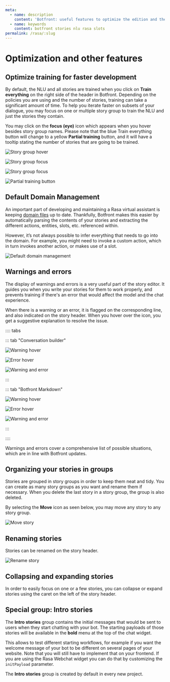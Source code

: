 ```yaml
---
meta:
  - name: description
    content: 'Botfront: useful features to optimize the edition and the training of Rasa stories'
  - name: keywords
    content: botfront stories nlu rasa slots
permalink: /rasa/:slug
---
```


# Optimization and other features

## Optimize training for faster development

By default, the NLU and all stories are trained when you click on **Train everything** on the right side of the header in Botfront.
Depending on the policies you are using and the number of stories, training can take a significant amount of time. To help you iterate faster on subsets of your dialogue, you may focus on one or multiple story group to train the NLU and just the stories they contain.

You may click on the **focus (eye)** icon which appears when you hover besides story group names. Please note that the blue Train everything button will change to a yellow **Partial training** button, and it will have a tooltip stating the number of stories that are going to be trained.

![Story group hover](../../../images/story_focus_1.png)

![Story group focus](../../../images/story_focus_2.png)

![Story group focus](../../../images/story_focus_3.png)

![Partial training button](../../../images/story_focus_4.png)

## Default Domain Management

An important part of developing and maintaining a Rasa virtual assistant is keeping [domain files](https://rasa.com/docs/rasa/core/domains/) up to date. Thankfully, Botfront makes this easier by automatically parsing the contents of your stories and extracting the different actions, entities, slots, etc. referenced within.

However, it’s not always possible to infer everything that needs to go into the domain. For example, you might need to invoke a custom action, which in turn invokes another action, or makes use of a slot.

![Default domain management](../../../images/default_domain_management_1.png)


## Warnings and errors

The display of warnings and errors is a very useful part of the story editor. It guides you when you write your stories for them to work properly, and prevents training if there's an error that would affect the model and the chat experience.

When there is a warning or an error, it is flagged on the corresponding line, and also indicated on the story header. When you hover over the icon, you get a suggestive explanation to resolve the issue.

:::: tabs

::: tab "Conversation builder"

![Warning hover](../../../images/warnings_and_errors_cob_1.png)

![Error hover](../../../images/warnings_and_errors_cob_2.png)

![Warning and error](../../../images/warnings_and_errors_cob_3.png)

:::

::: tab "Botfront Markdown"

![Warning hover](../../../images/warnings_and_errors_bf_1.png)

![Error hover](../../../images/warnings_and_errors_bf_2.png)

![Warning and error](../../../images/warnings_and_errors_bf_3.png)

:::

::::

Warnings and errors cover a comprehensive list of possible situations, which are in line with Botfront updates.

## Organizing your stories in groups

Stories are grouped in story groups in order to keep them neat and tidy. You can create as many story groups as you want and rename them if necessary. When you delete the last story in a story group, the group is also deleted.

By selecting the **Move** icon as seen below, you may move any story to any story group.

![Move story](../../../images/move_story.png)

<!---
### Duplicating stories

You may duplicate stories using the **Duplicate** icon next to the Move icon.
--->

## Renaming stories

Stories can be renamed on the story header.

![Rename story](../../../images/rename_story.png)

## Collapsing and expanding stories

In order to easily focus on one or a few stories, you can collapse or expand stories using the caret on the left of the story header.

## Special group: Intro stories

The **Intro stories** group contains the initial messages that would be sent to users when they start chatting with your bot. The starting payloads of those stories
will be available in the **bold** menu at the top of the chat widget.

This allows to test different starting workflows, for example if you want the welcome message of your bot to be different on several pages of your website. Note that you will still have to implement that on your frontend. If you are using the Rasa Webchat widget you can do that by customizing the `initPayload` parameter.

The **Intro stories** group is created by default in every new project.